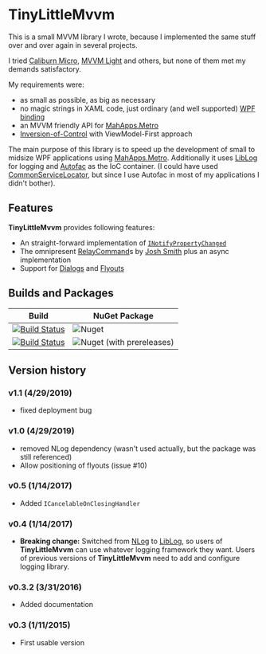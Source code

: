 # TinyLittleMvvm

This is a small MVVM library I wrote, because I implemented the same stuff over and over
again in several projects.

I tried [Caliburn Micro](http://caliburnmicro.com/), [MVVM Light](http://www.mvvmlight.net/)
and others, but none of them met my demands satisfactory.

My requirements were:

- as small as possible, as big as necessary
- no magic strings in XAML code, just ordinary (and well supported)
  [WPF binding](http://wpftutorial.net/DataBindingOverview.html)
- an MVVM friendly API for [MahApps.Metro](http://mahapps.com/)
- [Inversion-of-Control](http://martinfowler.com/articles/injection.html) with ViewModel-First
  approach

The main purpose of this library is to speed up the development of small to midsize WPF
applications using [MahApps.Metro](http://mahapps.com/). Additionally it uses 
[LibLog](https://github.com/damianh/LibLog) for logging and [Autofac](http://autofac.org/) 
as the IoC container. (I could have used 
[CommonServiceLocator](https://commonservicelocator.codeplex.com/), but since I use Autofac
in most of my applications I didn't bother).

## Features

**TinyLittleMvvm** provides following features:

- An straight-forward implementation of 
  [`INotifyPropertyChanged`](http://msdn.microsoft.com/library/system.componentmodel.inotifypropertychanged)
- The omnipresent [RelayCommand](http://msdn.microsoft.com/en-us/magazine/dd419663.aspx#id0090030)s by [Josh Smith](http://joshsmithonwpf.wordpress.com/about/)
  plus an async implementation
- Support for [Dialogs](http://mahapps.com/controls/dialogs.html) and
  [Flyouts](http://mahapps.com/controls/flyouts.html)


## Builds and Packages

| Build | NuGet Package |
|---------|------------|
| [![Build Status](https://dev.azure.com/thoemmi/TinyLittleMvvm/_apis/build/status/thoemmi.TinyLittleMvvm?branchName=develop)](https://dev.azure.com/thoemmi/TinyLittleMvvm/_build/latest?definitionId=5&branchName=develop) | ![Nuget](https://img.shields.io/nuget/v/TinyLittleMvvm.svg) |
| [![Build Status](https://dev.azure.com/thoemmi/TinyLittleMvvm/_apis/build/status/thoemmi.TinyLittleMvvm?branchName=master)](https://dev.azure.com/thoemmi/TinyLittleMvvm/_build/latest?definitionId=5&branchName=master)   | ![Nuget (with prereleases)](https://img.shields.io/nuget/vpre/TinyLittleMvvm.svg) |


## Version history

### v1.1 (4/29/2019)

- fixed deployment bug

### v1.0 (4/29/2019)

- removed NLog dependency (wasn't used actually, but the package was still referenced)
- Allow positioning of flyouts (issue #10)
 
### v0.5 (1/14/2017)

- Added `ICancelableOnClosingHandler`

### v0.4 (1/14/2017) 

- **Breaking change:** Switched from [NLog](http://nlog-project.org/) to
  [LibLog](https://github.com/damianh/LibLog), so users of **TinyLittleMvvm** can use whatever
  logging framework they want. Users of previous versions of **TinyLittleMvvm** need to 
  add and configure logging library.

### v0.3.2 (3/31/2016) 
  
- Added documentation

### v0.3 (1/11/2015) 
  
- First usable version
